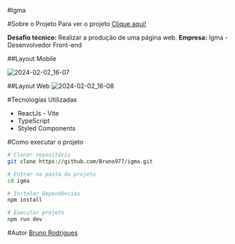 #Igma

#Sobre o Projeto
Para ver o projeto [Clique aqui!](https://igma-phi.vercel.app/)

**Desafio técnico:** Realizar a produção de uma página web.
**Empresa:** Igma - Desenvolvedor Front-end

##Layout Mobile

![2024-02-02_16-07](https://github.com/Bruno977/igma/assets/47644815/30298977-6dbf-42ab-9786-b5f09c8ca4fc)

##Layout Web
![2024-02-02_16-08](https://github.com/Bruno977/igma/assets/47644815/620e95cb-2dc2-46a6-b32b-3cd6c5eda91e)

#Tecnologias Utilizadas
- ReactJs - Vite
- TypeScript
- Styled Components

#Como executar o projeto

```bash
# Clonar repositório
git clone https://github.com/Bruno977/igma.git
```
```bash
# Entrar na pasta do projeto
cd igma
```
```bash
# Instalar Dependências
npm install
```
```bash
# Executar projeto
npm run dev
```
#Autor 
[Bruno Rodrigues](https://www.linkedin.com/in/bruno-rodrigues-78416319b/)




